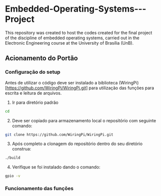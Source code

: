 # Embedded-Operating-Systems---Project
This repository was created to host the codes created for the final project of the discipline of embedded operating systems, carried out in the Electronic Engineering course at the University of Brasília (UnB).

## Acionamento do Portão

### Configuração do setup
Antes de utilizar o código deve ser instalado a biblioteca (WiringPi)[https://github.com/WiringPi/WiringPi.git] para utilização das funções para escrita e leitura de arquivos.

1. Ir para diretório padrão
``` bash
cd
```
2. Deve ser copiado para armazenamento local o repositório com seguinte comando:
``` bash
git clone https://github.com/WiringPi/WiringPi.git
```
3. Após completo a clonagem do repositório dentro do seu diretório construa:
``` bash
./build
```
4. Verifique se foi instalado dando o comando:
``` bash
gpio -v
```

### Funcionamento das funções
